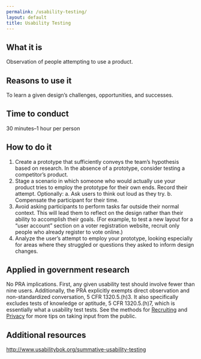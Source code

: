 ```yaml
---
permalink: /usability-testing/
layout: default
title: Usability Testing
---
```


## What it is

Observation of people attempting to use a product.

## Reasons to use it

To learn a given design’s challenges, opportunities, and successes.

## Time to conduct

30 minutes–1 hour per person

## How to do it

1. Create a prototype that sufficiently conveys the team’s hypothesis based on research. In the absence of a prototype, consider testing a competitor’s product.
2. Stage a scenario in which someone who would actually use your product tries to employ the prototype for their own ends. Record their attempt. Optionally: 
   a. Ask users to think out loud as they try.
   b. Compensate the participant for their time.
3. Avoid asking participants to perform tasks far outside their normal context. This will lead them to reflect on the design rather than their ability to accomplish their goals. (For example, to test a new layout for a “user account” section on a voter registration website, recruit only people who already register to vote online.)
4. Analyze the user’s attempt to employ your prototype, looking especially for areas where they struggled or questions they asked to inform design changes.

## Applied in government research

No PRA implications. First, any given usability test should involve fewer than nine users. Additionally, the PRA explicitly exempts direct observation and non-standardized conversation, 5 CFR 1320.5.(h)3. It also specifically excludes tests of knowledge or aptitude, 5 CFR 1320.5.(h)7, which is essentially what a usability test tests. See the methods for [Recruiting](../recruiting/) and [Privacy](../privacy/) for more tips on taking input from the public.

## Additional resources

http://www.usabilitybok.org/summative-usability-testing
